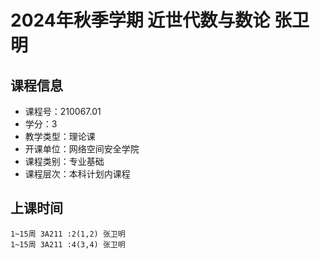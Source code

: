 # 2024年秋季学期 近世代数与数论 张卫明






## 课程信息

- 课程号：210067.01
- 学分：3
- 教学类型：理论课
- 开课单位：网络空间安全学院
- 课程类别：专业基础
- 课程层次：本科计划内课程

## 上课时间

```
1~15周 3A211 :2(1,2) 张卫明
1~15周 3A211 :4(3,4) 张卫明
```

